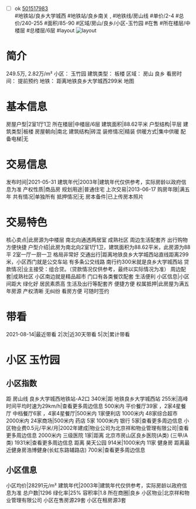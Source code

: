 - [ ] ok [501517983](https://bj.5i5j.com/ershoufang/501517983.html)  
 #地铁站/良乡大学城西 #地铁站/良乡南关 ,  #地铁线/房山线
#单价/2-4 #总价/240-255 #面积/85-90   #区域/房山/良乡/小区-玉竹园 #在售 #所在楼层/中楼层 #总楼层/6层 #layout 
![layout](http://image2a.5i5j.com/scm/HOUSE_CUSTOMER/7109a5d721574009a65819cf5b8ae132.jpg_P5.jpg) 
# 简介 
 249.5万,  2.82万/m² 
小区： 玉竹园
建筑类型： 板楼
区域： 房山 良乡
看房时间： 提前预约
地铁： 距离地铁良乡大学城西299米 地图
# 基本信息 
 房屋户型|2室1厅1卫
所在楼层|中楼层/6层
建筑面积|88.62平米
户型结构|平层
建筑类型|板楼
房屋朝向|南北
建筑结构|砖混
装修情况|精装
供暖方式|集中供暖
配备电梯|无
# 交易信息 
 发布时间|2021-05-31
建筑年代|2003年|建筑年代仅供参考，实际房龄以政府信息为准
产权性质|商品房
规划用途|普通住宅
上次交易|2013-06-17
购房年限|满五年
共有情况|单独所有
抵押情况|无
房本备件|已上传房本照片
# 交易特色 
 核心卖点|此房源为中楼层 南北向通透两居室 成熟社区 周边生活配套齐 出行购物方便快捷
户型介绍|此房为南北向2室1厅1卫，建筑面积为88.62平米，此房源为88平 2室一厅一厨一卫 格局非常好
交通出行|距离地铁良乡大学城西站直线距离299米，小区西门就是公交车站 有多条公交线路 南行约300米就是良乡大学城西站
贷款情况|业主接受：组合贷。（贷款情况仅供参考，最终以实际情况为准）
周边配套|成熟社区 小区南边就是精品超市 门口有各类餐饮配套 生活便利
小区信息|小区间距大 绿化好 居民素质高 生活及出行等配套齐 便捷方便
权属抵押|此房屋为满五年房源 产权清晰 无纠纷 看房方便 可随时签约
# 带看 
 2021-08-14|最近带看	 2|次|近30天带看	 5|次|累计带看
# 小区 玉竹园
## 小区指数 
 距 房山线 良乡大学城西地铁站-A2口 340米|距 地铁良乡大学城西站 255米|高峰时间平均时速为29km/h|查看更多周边信息
500米内 平价餐厅39家 ，2家4星餐厅
中档餐厅6家 ，4家4星餐厅|500米内 1家便利店
1000米内 48家综合超市
2000米内 24家商场|500米内 药店 5家
1000米内 银行 5家|查看更多周边信息
小区物业费0.5元/平米/月|2002年建成|物业公司为北京祥和物业管理有限公司|查看更多周边信息
2000米内 三级医院 1家|距离 北京市房山区良乡医院(A类) (三甲/A类) 1931米|查看更多周边信息
距离 昊天公园 914米|1000米内 11家 健身房
距离最近健身房浩博健身(长虹东路辅路店) 700米|查看更多周边信息
## 小区信息 
 小区均价|28291元/m²
建筑年代|2003年|建筑年代仅供参考，实际房龄以政府信息为准
总户数|1296
绿化率|25%
容积率|1.8
所在商圈|良乡
小区物业|北京祥和物业管理有限公司
小区在售房源29套
小区在租房源3套
